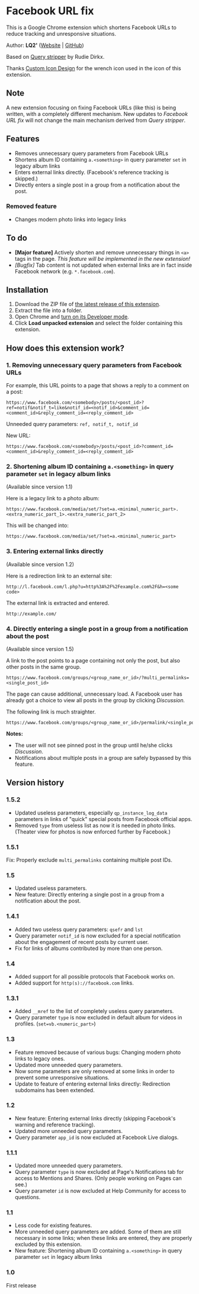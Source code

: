 # Facebook URL fix
This is a Google Chrome extension which shortens Facebook URLs to reduce tracking and unresponsive situations.

Author: **LQ2'** ([Website](http://www.LQ2music.com/) | [GitHub](https://github.com/LQ2-apostrophe))

Based on [Query stripper](https://github.com/rudiedirkx/Query-stripper) by Rudie Dirkx.

Thanks [Custom Icon Design](http://www.customicondesign.com/) for the wrench icon used in the icon of this extension.

## Note
A new extension focusing on fixing Facebook URLs (like this) is being written, with a completely different mechanism. New updates to *Facebook URL fix* will not change the main mechanism derived from *Query stripper*.

## Features
- Removes unnecessary query parameters from Facebook URLs
- Shortens album ID containing `a.<something>` in query parameter `set` in legacy album links
- Enters external links directly. (Facebook's reference tracking is skipped.)
- Directly enters a single post in a group from a notification about the post.

### Removed feature
- Changes modern photo links into legacy links

## To do
- **[Major feature]** Actively shorten and remove unnecessary things in `<a>` tags in the page. *This feature will be implemented in the new extension!*
- *[Bugfix]* Tab content is not updated when external links are in fact inside Facebook network (e.g. `*.facebook.com`).

## Installation
1. Download the ZIP file of [the latest release of this extension](https://github.com/LQ2-apostrophe/Facebook-URL-fix/releases/latest).
2. Extract the file into a folder.
3. Open Chrome and [turn on its Developer mode](https://developer.chrome.com/extensions/faq#faq-dev-01).
4. Click **Load unpacked extension** and select the folder containing this extension.

## How does this extension work?
### 1. Removing unnecessary query parameters from Facebook URLs

For example, this URL points to a page that shows a reply to a comment on a post:
```
https://www.facebook.com/<somebody>/posts/<post_id>?ref=notif&notif_t=like&notif_id=<notif_id>&comment_id=<comment_id>&reply_comment_id=<reply_comment_id>
```
Unneeded query parameters: `ref, notif_t, notif_id`

New URL:
```
https://www.facebook.com/<somebody>/posts/<post_id>?comment_id=<comment_id>&reply_comment_id=<reply_comment_id>
```

### 2. Shortening album ID containing `a.<something>` in query parameter `set` in legacy album links

(Available since version 1.1)

Here is a legacy link to a photo album:
```
https://www.facebook.com/media/set/?set=a.<minimal_numeric_part>.<extra_numeric_part_1>.<extra_numeric_part_2>
```
This will be changed into:
```
https://www.facebook.com/media/set/?set=a.<minimal_numeric_part>
```

### 3. Entering external links directly

(Available since version 1.2)

Here is a redirection link to an external site:
```
http://l.facebook.com/l.php?u=http%3A%2F%2Fexample.com%2F&h=<some code>
```
The external link is extracted and entered.
```
http://example.com/
```

### 4. Directly entering a single post in a group from a notification about the post

(Available since version 1.5)

A link to the post points to a page containing not only the post, but also other posts in the same group.
```
https://www.facebook.com/groups/<group_name_or_id>/?multi_permalinks=<single_post_id>
```
The page can cause additional, unnecessary load. A Facebook user has already got a choice to view all posts in the group by clicking *Discussion.*

The following link is much straighter.
```
https://www.facebook.com/groups/<group_name_or_id>/permalink/<single_post_id>
```
**Notes:**
- The user will not see pinned post in the group until he/she clicks *Discussion*.
- Notifications about multiple posts in a group are safely bypassed by this feature.

## Version history
### 1.5.2
- Updated useless parameters, especially `qp_instance_log_data` parameters in links of "quick" special posts from Facebook official apps.
- Removed `type` from useless list as now it is needed in photo links. (Theater view for photos is now enforced further by Facebook.)

### 1.5.1
Fix: Properly exclude `multi_permalinks` containing multiple post IDs.

### 1.5
- Updated useless parameters.
- New feature: Directly entering a single post in a group from a notification about the post.

### 1.4.1
- Added two useless query parameters: `qsefr` and `lst`
- Query parameter `notif_id` is now excluded for a special notification about the engagement of recent posts by current user.
- Fix for links of albums contributed by more than one person.

### 1.4
- Added support for all possible protocols that Facebook works on.
- Added support for `http(s)://facebook.com` links.

### 1.3.1
- Added `__mref` to the list of completely useless query parameters.
- Query parameter `type` is now excluded in default album for videos in profiles. (`set=vb.<numeric_part>`)

### 1.3
- Feature removed because of various bugs: Changing modern photo links to legacy ones.
- Updated more unneeded query parameters.
- Now some parameters are only removed at some links in order to prevent some unresponsive situations.
- Update to feature of entering external links directly: Redirection subdomains has been extended.

### 1.2
- New feature: Entering external links directly (skipping Facebook's warning and reference tracking).
- Updated more unneeded query parameters.
- Query parameter `app_id` is now excluded at Facebook Live dialogs.

### 1.1.1
- Updated more unneeded query parameters.
- Query parameter `type` is now excluded at Page's Notifications tab for access to Mentions and Shares. (Only people working on Pages can see.)
- Query parameter `id` is now excluded at Help Community for access to questions.

### 1.1
- Less code for existing features.
- More unneeded query parameters are added. Some of them are still necessary in some links; when these links are entered, they are properly excluded by this extension.
- New feature: Shortening album ID containing `a.<something>` in query parameter `set` in legacy album links

### 1.0
First release
